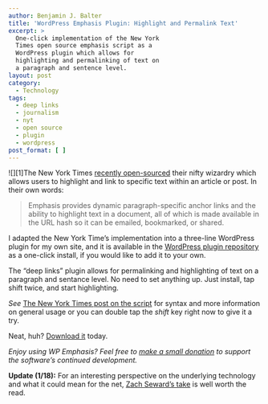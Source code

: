```yaml
---
author: Benjamin J. Balter
title: 'WordPress Emphasis Plugin: Highlight and Permalink Text'
excerpt: >
  One-click implementation of the New York
  Times open source emphasis script as a
  WordPress plugin which allows for
  highlighting and permalinking of text on
  a paragraph and sentence level.
layout: post
category:
  - Technology
tags:
  - deep links
  - journalism
  - nyt
  - open source
  - plugin
  - wordpress
post_format: [ ]
---
```

![][1]The New York Times [recently open-sourced](http://ben.balter.com/wp-content/uploads/2011/01/emphasis-screenshot.png "Screenshot of Emphasis WordPress Plugin") their nifty wizardry which allows users to highlight and link to specific text within an article or post. In their own words:

> Emphasis provides dynamic paragraph-specific anchor links and the ability to highlight text in a document, all of which is made available in the URL hash so it can be emailed, bookmarked, or shared.

I adapted the New York Time’s implementation into a three-line WordPress plugin for my own site, and it is available in the [WordPress plugin repository](http://open.blogs.nytimes.com/2011/01/11/emphasis-update-and-source/) as a one-click install, if you would like to add it to your own.

The “deep links” plugin allows for permalinking and highlighting of text on a paragraph and sentance level. No need to set anything up. Just install, tap shift twice, and start highlighting.

*See* [The New York Times post on the script](http://wordpress.org/extend/plugins/wp-emphasis/) for syntax and more information on general usage or you can double tap the *shift* key right now to give it a try.

Neat, huh? [Download it](http://ben.balter.com/donate/ "Donate") today.

*Enjoy using WP Emphasis? Feel free to [make a small donation](http://zachseward.com/emphasis/) to support the software’s continued development.*

**Update (1/18):** For an interesting perspective on the underlying technology and what it could mean for the net, [Zach Seward’s take]() is well worth the read.